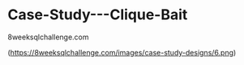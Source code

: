 # Case-Study---Clique-Bait
8weeksqlchallenge.com

(https://8weeksqlchallenge.com/images/case-study-designs/6.png)
